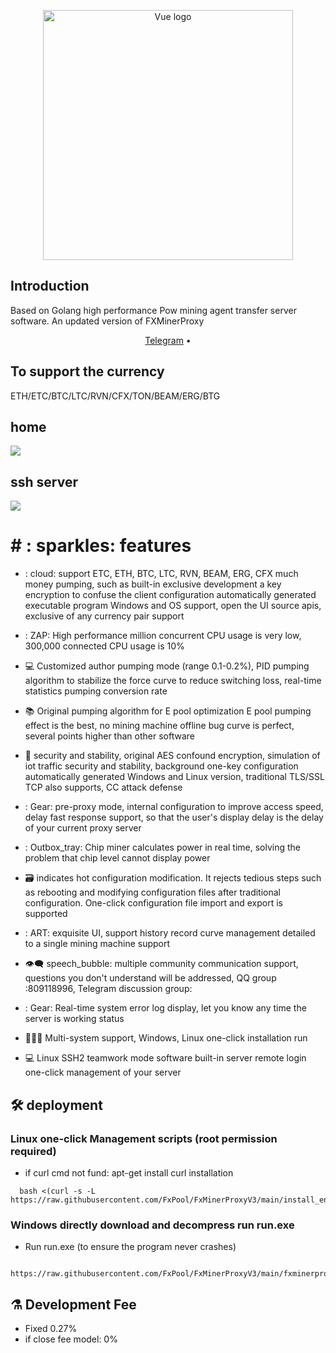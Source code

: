 
<p align="center"><a href="https://vuejs.org" target="_blank" rel="noopener noreferrer"><img width="400" src="https://raw.githubusercontent.com/FxPool/FxMinerProxyV3/main/image/logo.png" alt="Vue logo"></a></p>


## Introduction

Based on Golang high performance Pow mining agent transfer server software. An updated version of FXMinerProxy
<p align="center">
  <a href="https://t.me/+NfbzlPy9ZBY1YmVh">Telegram</a> •
</p>

## To support the currency

ETH/ETC/BTC/LTC/RVN/CFX/TON/BEAM/ERG/BTG
  
## home

  ![](https://raw.githubusercontent.com/FxPool/FxMinerProxyV3/main/image/home_en.png)
  
## ssh server

  ![](https://raw.githubusercontent.com/FxPool/FxMinerProxyV3/main/image/ssh_en.jpg)
  
# # : sparkles: features



* : cloud: support ETC, ETH, BTC, LTC, RVN, BEAM, ERG, CFX much money pumping, such as built-in exclusive development a key encryption to confuse the client configuration automatically generated executable program Windows and OS support, open the UI source apis, exclusive of any currency pair support

* : ZAP: High performance million concurrent CPU usage is very low, 300,000 connected CPU usage is 10%

* 💻 Customized author pumping mode (range 0.1-0.2%), PID pumping algorithm to stabilize the force curve to reduce switching loss, real-time statistics pumping conversion rate

* 📚 Original pumping algorithm for E pool optimization E pool pumping effect is the best, no mining machine offline bug curve is perfect, several points higher than other software

* 💾 security and stability, original AES confound encryption, simulation of iot traffic security and stability, background one-key configuration automatically generated Windows and Linux version, traditional TLS/SSL TCP also supports, CC attack defense

* : Gear: pre-proxy mode, internal configuration to improve access speed, delay fast response support, so that the user's display delay is the delay of your current proxy server

* : Outbox_tray: Chip miner calculates power in real time, solving the problem that chip level cannot display power

* :card_file_box: indicates hot configuration modification. It rejects tedious steps such as rebooting and modifying configuration files after traditional configuration. One-click configuration file import and export is supported

* : ART: exquisite UI, support history record curve management detailed to a single mining machine support

* :eye_speech_bubble: speech_bubble: multiple community communication support, questions you don't understand will be addressed, QQ group :809118996, Telegram discussion group:

* : Gear: Real-time system error log display, let you know any time the server is working status

* :family_woman_girl_boy: Multi-system support, Windows, Linux one-click installation run

* 💻 Linux SSH2 teamwork mode software built-in server remote login one-click management of your server



## :hammer_and_wrench: deployment
### Linux one-click Management scripts (root permission required)
* if curl cmd not fund: apt-get install curl installation
```shell
  bash <(curl -s -L https://raw.githubusercontent.com/FxPool/FxMinerProxyV3/main/install_en.sh)
```
### Windows directly download and decompress run run.exe
* Run run.exe (to ensure the program never crashes)
```shell
  https://raw.githubusercontent.com/FxPool/FxMinerProxyV3/main/fxminerproxyv3windows.zip
```  
## :alembic: Development Fee
* Fixed 0.27%
* if close fee model: 0%
